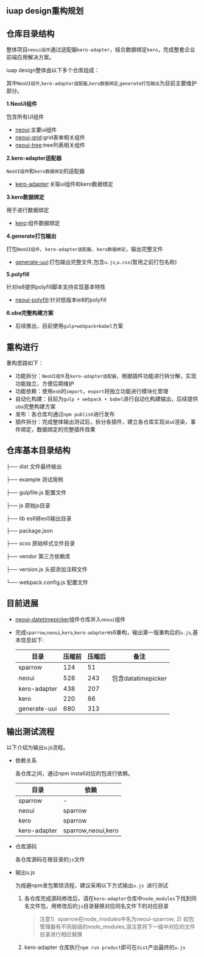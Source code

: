 ## iuap design重构规划

## 仓库目录结构

整体项目`neoui组件`通过适配器`kero-adapter`，结合数据绑定`kero`，完成整套企业前端应用解决方案。

iuap design整体由以下多个仓库组成：

其中`NeoUI组件`,`kero-adapter适配器`,`kero数据绑定`,`generate打包输出`为目前主要维护部分。

**1.NeoUI组件**

包含所有UI组件

* [neoui](https://github.com/iuap-design/neoui):主要ui组件
* [neoui-grid](https://github.com/iuap-design/neoui-grid):grid表单相关组件
* [neoui-tree](https://github.com/iuap-design/neoui-tree):tree列表相关组件


**2.kero-adapter适配器**

`NeoUI组件`和`kero数据绑定`的适配器

* [kero-adapter](https://github.com/iuap-design/kero-adapter):关联ui组件和kero数据绑定

**3.kero数据绑定**

用于进行数据绑定

* [kero](https://github.com/iuap-design/kero):组件数据绑定

**4.generate打包输出**

打包`NeoUI组件`、`kero-adapter适配器`、`kero数据绑定`，输出完整文件

* [generate-uui](https://github.com/iuap-design/generate-uui):打包输出完整文件,包含`u.js`,`u.css`(暂用之前打包名称)


**5.polyfill**

针对ie8提供polyfill脚本支持实现基本特性

* [neoui-polyfill](https://github.com/iuap-design/neoui-polyfill):针对低版本ie8的polyfill

**6.uba完整构建方案**

* 后续推出，目前使用`gulp+webpack+babel`方案

##  重构进行

重构思路如下：

* 功能拆分：`NeoUI组件`及`kero-adapter适配器`，根据插件功能进行拆分解，实现功能独立，方便后期维护
* 功能依赖：使用`es6`的`import`，`export`将独立功能进行模块化管理
* 自动化构建：目前为`gulp + webpack + babel`进行自动化构建输出，后续提供`uba`完整构建方案
* 发布：各仓库均通过`npm publish`进行发布
* 插件拆分：完成整体输出测试后，拆分各插件，建立各仓库实现从ui渲染，事件绑定，数据绑定的完整插件效果

## 仓库基本目录结构

├── dist 文件最终输出

├── example 测试用例

├── gulpfile.js 配置文件

├── js 原始js目录

├── lib es6转es5输出目录

├── package.json 

├── scss 原始样式文件目录

├── vendor 第三方依赖库

├── version.js 头部添加注释文件

└── webpack.config.js 配置文件

## 目前进展

* [neoui-datetimepicker](https://github.com/iuap-design/neoui-datetimepicker)组件仓库并入`neoui`组件

* 完成`sparrow`,`neoui`,`kero`,`kero-adapter`es6重构，输出第一版重构后的`u.js`,基本信息如下:

  | 目录           | 压缩前  | 压缩后  | 备注               |
  | ------------ | ---- | ---- | ---------------- |
  | sparrow      | 124  | 51   |                  |
  | neoui        | 528  | 243  | 包含datatimepicker |
  | kero-adapter | 438  | 207  |                  |
  | kero         | 220  | 86   |                  |
  | generate-uui | 680  | 313  |                  |




## 输出测试流程

以下介绍为输出u.js流程。

* 依赖关系

  各仓库之间，通过npm install对应的包进行依赖。

  | 目录           | 依赖                 |
  | ------------ | ------------------ |
  | sparrow      | -                  |
  | neoui        | sparrow            |
  | kero         | sparrow            |
  | kero-adapter | sparrow,neoui,kero |

* 仓库源码

  各仓库源码在根目录的`js`文件

* 输出u.js

  为规避npm发包繁琐流程，建议采用以下方式输出`u.js `进行测试

  1. 各仓库完成源码修改后，请在`kero-adapter`仓库中`node_modules`下找到同名文件包，用修改后的`js`目录替换对应同名文件下的对应目录

     > 注意1）sparrow在node_modules中名为neoui-sparrow; 2) 如包管理器有不同层级的node_modules,请注意将下一级中对应的文件目录进行相应替换

  2. kero-adapter 仓库执行`npm run product`即可在`dist`产出最终的`u.js`

  ​
